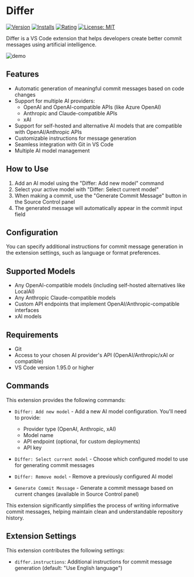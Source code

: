 # Differ

[![Version](https://img.shields.io/visual-studio-marketplace/v/artemavrin.differ)](https://marketplace.visualstudio.com/items?itemName=artemavrin.differ)
[![Installs](https://img.shields.io/visual-studio-marketplace/i/artemavrin.differ)](https://marketplace.visualstudio.com/items?itemName=artemavrin.differ)
[![Rating](https://img.shields.io/visual-studio-marketplace/r/artemavrin.differ)](https://marketplace.visualstudio.com/items?itemName=artemavrin.differ)
[![License: MIT](https://img.shields.io/badge/License-MIT-yellow.svg)](https://opensource.org/licenses/MIT)

Differ is a VS Code extension that helps developers create better commit messages using artificial intelligence.

![demo](https://github.com/user-attachments/assets/dfcf7991-40d8-484a-8301-78030f1f2437)


## Features

- Automatic generation of meaningful commit messages based on code changes
- Support for multiple AI providers:
  - OpenAI and OpenAI-compatible APIs (like Azure OpenAI)
  - Anthropic and Claude-compatible APIs
  - xAI
- Support for self-hosted and alternative AI models that are compatible with OpenAI/Anthropic APIs
- Customizable instructions for message generation
- Seamless integration with Git in VS Code
- Multiple AI model management

## How to Use

1. Add an AI model using the "Differ: Add new model" command
2. Select your active model with "Differ: Select current model"
3. When making a commit, use the "Generate Commit Message" button in the Source Control panel
4. The generated message will automatically appear in the commit input field

## Configuration

You can specify additional instructions for commit message generation in the extension settings, such as language or format preferences.

## Supported Models

- Any OpenAI-compatible models (including self-hosted alternatives like LocalAI)
- Any Anthropic Claude-compatible models
- Custom API endpoints that implement OpenAI/Anthropic-compatible interfaces
- xAI models

## Requirements

- Git
- Access to your chosen AI provider's API (OpenAI/Anthropic/xAI or compatible)
- VS Code version 1.95.0 or higher

## Commands

This extension provides the following commands:

* `Differ: Add new model` - Add a new AI model configuration. You'll need to provide:
  - Provider type (OpenAI, Anthropic, xAI)
  - Model name
  - API endpoint (optional, for custom deployments)
  - API key

* `Differ: Select current model` - Choose which configured model to use for generating commit messages

* `Differ: Remove model` - Remove a previously configured AI model

* `Generate Commit Message` - Generate a commit message based on current changes (available in Source Control panel)

This extension significantly simplifies the process of writing informative commit messages, helping maintain clean and understandable repository history.

## Extension Settings

This extension contributes the following settings:

* `differ.instructions`: Additional instructions for commit message generation (default: "Use English language")
